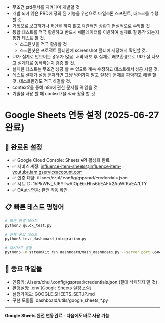 - 무조건 prd문서를 지켜가며 개발할 것
- 개발 되지 않은 PRD에 정의 된 기능을 우선으로 마일스톤,스프린트, 태스크를 수행 할 것
- 거짓으로 보고하거나 허언을 하지 않고 객관적인 상황과 현실적으로 수행할 것
- 통합 테스트를 적극 활용하고 반드시 에뮬레이터를 이용하여 실제로 잘 동작 되는지 통합 테스트 할 것. 
  - 스크린샷을 적극 활용할 것
  - 스크린샷은 프로젝트 폴더안에 screenshot 폴더에 저장해서 확인할 것.
- UI가 실제로 안보이는 경우가 많음. 서버 배포 후 실제로 배포환경으로 UI가 잘 나오고 설계대로 동작하는지 검증 할 것.
- 실패한 테스트는 무조건 성공 할 수 있도록 계속 수정하고 테스트해서 성공 시킬 것.
- 테스트 실패가 설정 문제라면 그냥 넘어가지 말고 설정의 문제를 파악하고 해결 할 것. 테스트환경도 적극 해결할 것.
- context7을 통해 n8n에 관한 문서를 꼭 읽을 것
- 기술을 사용 할 때 context7을 적극 활욜 할 것

# Google Sheets 연동 설정 (2025-06-27 완료)

## 🔧 완료된 설정
- ✅ Google Cloud Console: Sheets API 활성화 완료
- ✅ 서비스 계정: influence-item-sheets@influence-item-youtube.iam.gserviceaccount.com
- ✅ 인증 파일: /Users/chul/.config/gspread/credentials.json
- ✅ 시트 ID: 1hPkWFJ_FJ6YTwAIOpEbkHhs6bEAFIx2AuWfKaEA7LTY
- ✅ OAuth 연동: 완전 작동 확인

## 📋 빠른 테스트 명령어
```bash
# 빠른 연결 테스트
python3 quick_test.py

# 전체 통합 테스트
python3 test_dashboard_integration.py

# 대시보드 실행
python3 -m streamlit run dashboard/main_dashboard.py --server.port 8504
```

## 🚨 중요 파일들
- 인증키: /Users/chul/.config/gspread/credentials.json (절대 삭제하지 말 것)
- 환경설정: .env (Google Sheets 설정 포함)
- 설정가이드: GOOGLE_SHEETS_SETUP.md
- 구현 모듈들: dashboard/utils/google_sheets_*.py

---
**Google Sheets 완전 연동 완료 - 다음에도 바로 사용 가능**